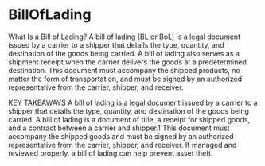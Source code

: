 # BillOfLading


What Is a Bill of Lading?
A bill of lading (BL or BoL) is a legal document issued by a carrier to a shipper that details the type, quantity, and destination of the goods being carried. A bill of lading also serves as a shipment receipt when the carrier delivers the goods at a predetermined destination. This document must accompany the shipped products, no matter the form of transportation, and must be signed by an authorized representative from the carrier, shipper, and receiver.

KEY TAKEAWAYS
A bill of lading is a legal document issued by a carrier to a shipper that details the type, quantity, and destination of the goods being carried.
A bill of lading is a document of title, a receipt for shipped goods, and a contract between a carrier and shipper.1
This document must accompany the shipped goods and must be signed by an authorized representative from the carrier, shipper, and receiver.
If managed and reviewed properly, a bill of lading can help prevent asset theft.

